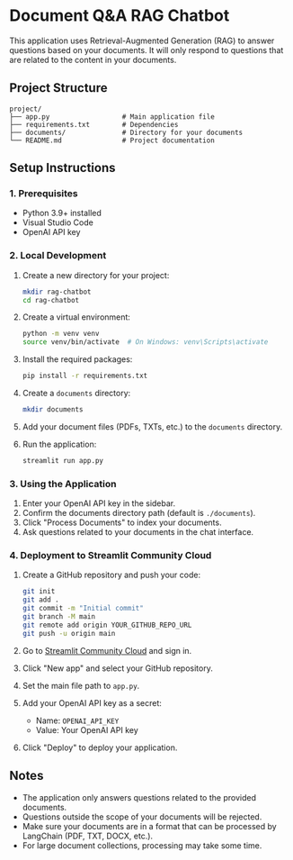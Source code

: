 # Document Q&A RAG Chatbot

This application uses Retrieval-Augmented Generation (RAG) to answer questions based on your documents. It will only respond to questions that are related to the content in your documents.

## Project Structure

```
project/
├── app.py                  # Main application file
├── requirements.txt        # Dependencies
├── documents/              # Directory for your documents
└── README.md               # Project documentation
```

## Setup Instructions

### 1. Prerequisites

- Python 3.9+ installed
- Visual Studio Code
- OpenAI API key

### 2. Local Development

1. Create a new directory for your project:
   ```bash
   mkdir rag-chatbot
   cd rag-chatbot
   ```

2. Create a virtual environment:
   ```bash
   python -m venv venv
   source venv/bin/activate  # On Windows: venv\Scripts\activate
   ```

3. Install the required packages:
   ```bash
   pip install -r requirements.txt
   ```

4. Create a `documents` directory:
   ```bash
   mkdir documents
   ```

5. Add your document files (PDFs, TXTs, etc.) to the `documents` directory.

6. Run the application:
   ```bash
   streamlit run app.py
   ```

### 3. Using the Application

1. Enter your OpenAI API key in the sidebar.
2. Confirm the documents directory path (default is `./documents`).
3. Click "Process Documents" to index your documents.
4. Ask questions related to your documents in the chat interface.

### 4. Deployment to Streamlit Community Cloud

1. Create a GitHub repository and push your code:
   ```bash
   git init
   git add .
   git commit -m "Initial commit"
   git branch -M main
   git remote add origin YOUR_GITHUB_REPO_URL
   git push -u origin main
   ```

2. Go to [Streamlit Community Cloud](https://streamlit.io/cloud) and sign in.

3. Click "New app" and select your GitHub repository.

4. Set the main file path to `app.py`.

5. Add your OpenAI API key as a secret:
   - Name: `OPENAI_API_KEY`
   - Value: Your OpenAI API key

6. Click "Deploy" to deploy your application.

## Notes

- The application only answers questions related to the provided documents.
- Questions outside the scope of your documents will be rejected.
- Make sure your documents are in a format that can be processed by LangChain (PDF, TXT, DOCX, etc.).
- For large document collections, processing may take some time.